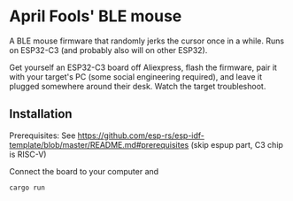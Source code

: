  # April Fools' BLE mouse

 A BLE mouse firmware that randomly jerks the cursor once in a while. Runs on ESP32-C3 (and probably also will on other ESP32).

 Get yourself an ESP32-C3 board off Aliexpress, flash the firmware, pair it with your target's PC (some social engineering required), and leave it plugged somewhere around their desk. Watch the target troubleshoot.

 ## Installation 

Prerequisites:
 See https://github.com/esp-rs/esp-idf-template/blob/master/README.md#prerequisites (skip espup part, C3 chip is RISC-V)

Connect the board to your computer and
 ```sh
 cargo run
 ```

